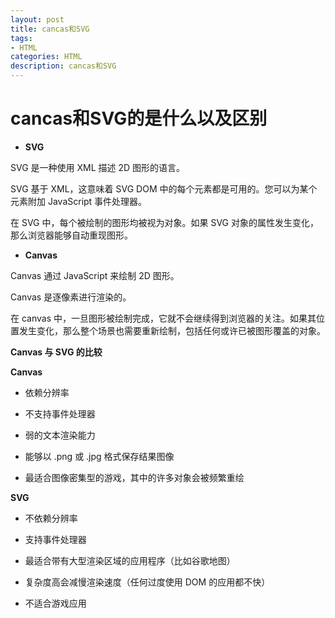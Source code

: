 ```yaml
---
layout: post
title: cancas和SVG
tags:
- HTML
categories: HTML
description: cancas和SVG
---
```


# cancas和SVG的是什么以及区别

- **SVG**

SVG 是一种使用 XML 描述 2D 图形的语言。

SVG 基于 XML，这意味着 SVG DOM 中的每个元素都是可用的。您可以为某个元素附加 JavaScript 事件处理器。

在 SVG 中，每个被绘制的图形均被视为对象。如果 SVG 对象的属性发生变化，那么浏览器能够自动重现图形。

- **Canvas**

Canvas 通过 JavaScript 来绘制 2D 图形。

Canvas 是逐像素进行渲染的。

在 canvas 中，一旦图形被绘制完成，它就不会继续得到浏览器的关注。如果其位置发生变化，那么整个场景也需要重新绘制，包括任何或许已被图形覆盖的对象。


**Canvas 与 SVG 的比较**

**Canvas**

- 依赖分辨率

- 不支持事件处理器

- 弱的文本渲染能力

- 能够以 .png 或 .jpg 格式保存结果图像

- 最适合图像密集型的游戏，其中的许多对象会被频繁重绘

**SVG**

- 不依赖分辨率

- 支持事件处理器

- 最适合带有大型渲染区域的应用程序（比如谷歌地图）

- 复杂度高会减慢渲染速度（任何过度使用 DOM 的应用都不快）

- 不适合游戏应用


